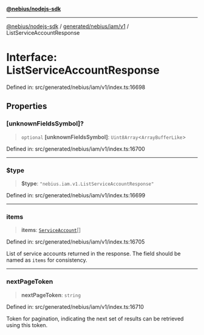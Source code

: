 [**@nebius/nodejs-sdk**](../../../../../README.md)

---

[@nebius/nodejs-sdk](../../../../../README.md) / [generated/nebius/iam/v1](../README.md) / ListServiceAccountResponse

# Interface: ListServiceAccountResponse

Defined in: src/generated/nebius/iam/v1/index.ts:16698

## Properties

### \[unknownFieldsSymbol\]?

> `optional` **\[unknownFieldsSymbol\]**: `Uint8Array`\<`ArrayBufferLike`\>

Defined in: src/generated/nebius/iam/v1/index.ts:16700

---

### $type

> **$type**: `"nebius.iam.v1.ListServiceAccountResponse"`

Defined in: src/generated/nebius/iam/v1/index.ts:16699

---

### items

> **items**: [`ServiceAccount`](ServiceAccount.md)[]

Defined in: src/generated/nebius/iam/v1/index.ts:16705

List of service accounts returned in the response. The field should be named as `items` for consistency.

---

### nextPageToken

> **nextPageToken**: `string`

Defined in: src/generated/nebius/iam/v1/index.ts:16710

Token for pagination, indicating the next set of results can be retrieved using this token.
